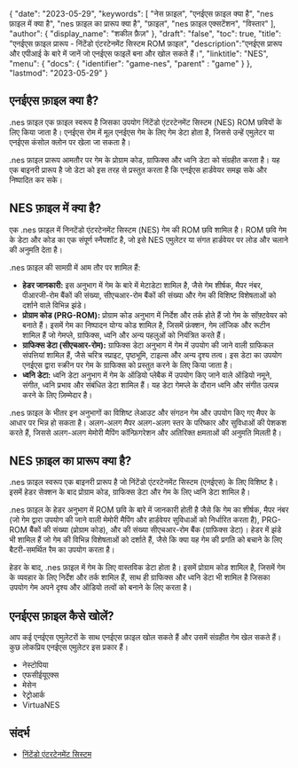 {
"date": "2023-05-29",
  "keywords": [
"नेस फ़ाइल",
"एनईएस फ़ाइल क्या है",
"nes फ़ाइल में क्या है",
"nes फ़ाइल का प्रारूप क्या है",
"फ़ाइल",
"nes फ़ाइल एक्सटेंशन",
"विस्तार"
],
  "author": {
"display_name": "शकील फ़ैज़"
},
"draft": "false",
"toc": true,
"title": "एनईएस फ़ाइल प्रारूप - निंटेंडो एंटरटेनमेंट सिस्टम ROM फ़ाइल",
  "description":"एनईएस प्रारूप और एपीआई के बारे में जानें जो एनईएस फाइलें बना और खोल सकते हैं।",
"linktitle": "NES",
  "menu": {
    "docs": {
      "identifier": "game-nes",
"parent" : "game"
}
},
"lastmod": "2023-05-29"
}

## एनईएस फ़ाइल क्या है?

.nes फ़ाइल एक फ़ाइल स्वरूप है जिसका उपयोग निंटेंडो एंटरटेनमेंट सिस्टम (NES) ROM छवियों के लिए किया जाता है। एनईएस रोम में मूल एनईएस गेम के लिए गेम डेटा होता है, जिससे उन्हें एमुलेटर या एनईएस कंसोल क्लोन पर खेला जा सकता है।

.nes फ़ाइल प्रारूप आमतौर पर गेम के प्रोग्राम कोड, ग्राफिक्स और ध्वनि डेटा को संग्रहीत करता है। यह एक बाइनरी प्रारूप है जो डेटा को इस तरह से प्रस्तुत करता है कि एनईएस हार्डवेयर समझ सके और निष्पादित कर सके।

## NES फ़ाइल में क्या है?

एक .nes फ़ाइल में निनटेंडो एंटरटेनमेंट सिस्टम (NES) गेम की ROM छवि शामिल है। ROM छवि गेम के डेटा और कोड का एक संपूर्ण स्नैपशॉट है, जो इसे NES एमुलेटर या संगत हार्डवेयर पर लोड और चलाने की अनुमति देता है।

.nes फ़ाइल की सामग्री में आम तौर पर शामिल हैं:

- **हेडर जानकारी:** इस अनुभाग में गेम के बारे में मेटाडेटा शामिल है, जैसे गेम शीर्षक, मैपर नंबर, पीआरजी-रोम बैंकों की संख्या, सीएचआर-रोम बैंकों की संख्या और गेम की विशिष्ट विशेषताओं को दर्शाने वाले विभिन्न झंडे।
- **प्रोग्राम कोड (PRG-ROM):** प्रोग्राम कोड अनुभाग में निर्देश और तर्क होते हैं जो गेम के सॉफ़्टवेयर को बनाते हैं। इसमें गेम का निष्पादन योग्य कोड शामिल है, जिसमें फ़ंक्शन, गेम लॉजिक और रूटीन शामिल हैं जो गेमप्ले, ग्राफिक्स, ध्वनि और अन्य पहलुओं को नियंत्रित करते हैं।
- **ग्राफिक्स डेटा (सीएचआर-रोम):** ग्राफिक्स डेटा अनुभाग में गेम में उपयोग की जाने वाली ग्राफिकल संपत्तियां शामिल हैं, जैसे चरित्र स्प्राइट, पृष्ठभूमि, टाइल्स और अन्य दृश्य तत्व। इस डेटा का उपयोग एनईएस द्वारा स्क्रीन पर गेम के ग्राफिक्स को प्रस्तुत करने के लिए किया जाता है।
- **ध्वनि डेटा:** ध्वनि डेटा अनुभाग में गेम के ऑडियो प्लेबैक में उपयोग किए जाने वाले ऑडियो नमूने, संगीत, ध्वनि प्रभाव और संबंधित डेटा शामिल हैं। यह डेटा गेमप्ले के दौरान ध्वनि और संगीत उत्पन्न करने के लिए ज़िम्मेदार है।

.nes फ़ाइल के भीतर इन अनुभागों का विशिष्ट लेआउट और संगठन गेम और उपयोग किए गए मैपर के आधार पर भिन्न हो सकता है। अलग-अलग मैपर अलग-अलग स्तर के परिष्कार और सुविधाओं की पेशकश करते हैं, जिससे अलग-अलग मेमोरी मैपिंग कॉन्फ़िगरेशन और अतिरिक्त क्षमताओं की अनुमति मिलती है।

## NES फ़ाइल का प्रारूप क्या है?

.nes फ़ाइल स्वरूप एक बाइनरी प्रारूप है जो निंटेंडो एंटरटेनमेंट सिस्टम (एनईएस) के लिए विशिष्ट है। इसमें हेडर सेक्शन के बाद प्रोग्राम कोड, ग्राफिक्स डेटा और गेम के लिए ध्वनि डेटा शामिल है।

.nes फ़ाइल के हेडर अनुभाग में ROM छवि के बारे में जानकारी होती है जैसे कि गेम का शीर्षक, मैपर नंबर (जो गेम द्वारा उपयोग की जाने वाली मेमोरी मैपिंग और हार्डवेयर सुविधाओं को निर्धारित करता है), PRG-ROM बैंकों की संख्या (प्रोग्राम कोड), और की संख्या सीएचआर-रोम बैंक (ग्राफिक्स डेटा)। हेडर में झंडे भी शामिल हैं जो गेम की विभिन्न विशेषताओं को दर्शाते हैं, जैसे कि क्या यह गेम की प्रगति को बचाने के लिए बैटरी-समर्थित रैम का उपयोग करता है।

हेडर के बाद, .nes फ़ाइल में गेम के लिए वास्तविक डेटा होता है। इसमें प्रोग्राम कोड शामिल है, जिसमें गेम के व्यवहार के लिए निर्देश और तर्क शामिल हैं, साथ ही ग्राफिक्स और ध्वनि डेटा भी शामिल है जिसका उपयोग गेम अपने दृश्य और ऑडियो तत्वों को बनाने के लिए करता है।

## एनईएस फ़ाइल कैसे खोलें?

आप कई एनईएस एमुलेटरों के साथ एनईएस फ़ाइल खोल सकते हैं और उसमें संग्रहीत गेम खेल सकते हैं। कुछ लोकप्रिय एनईएस एमुलेटर इस प्रकार हैं।

- नेस्टोपिया
- एफसीईयूएक्स
- मेसेन
- रेट्रोआर्क
- VirtuaNES

## संदर्भ
* [निंटेंडो एंटरटेनमेंट सिस्टम](https://en.wikipedia.org/wiki/Nintendo_Entertainment_System)

